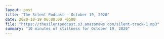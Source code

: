 ```yaml
---
layout: post
title: "The Silent Podcast — October 19, 2020"
date: 2020-10-19 06:00:00 -0500
file: "https://thesilentpodcast.s3.amazonaws.com/silent-track-1.mp3"
summary: "10 minutes of stillness for October 19, 2020"
---
```

